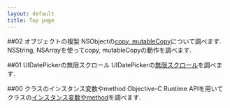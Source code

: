 ```yaml
---
layout: default
title: Top page
---
```


#\#02 オブジェクトの複製
NSObjectの[copy, mutableCopy](./issues/nsobject_copy/)について調べます. NSString, NSArrayを使ってcopy, mutableCopyの動作を調べます.

#\#01 UIDatePickerの無限スクロール
UIDatePickerの[無限スクロール](./issues/infinite_scrolling)を調べます.

#\#00 クラスのインスタンス変数やmethod
Objective-C Runtime APIを用いてクラスの[インスタンス変数やmethod](./issues/more_description)を調べます.
